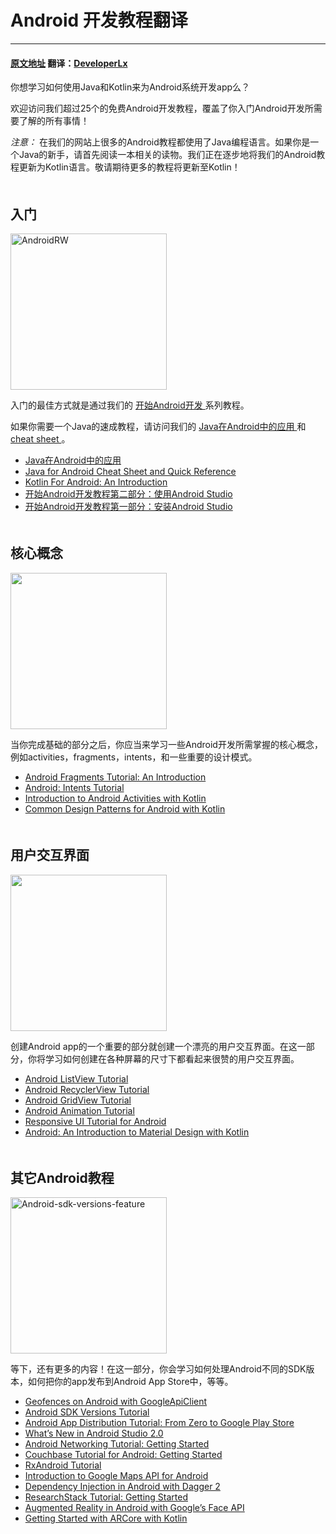 # Android 开发教程翻译
---
#### [原文地址](https://www.raywenderlich.com/category/android) 翻译：[DeveloperLx](http://weibo.com/DeveloperLx)

<div class="content-wrapper taxonomy-description">
    <p>
        你想学习如何使用Java和Kotlin来为Android系统开发app么？
    </p>
    <p>
        欢迎访问我们超过25个的免费Android开发教程，覆盖了你入门Android开发所需要了解的所有事情！
    </p>
    <div class="note">
        <em>
            注意：
        </em>
        在我们的网站上很多的Android教程都使用了Java编程语言。如果你是一个Java的新手，请首先阅读一本相关的读物。我们正在逐步地将我们的Android教程更新为Kotlin语言。敬请期待更多的教程将更新至Kotlin！
    </div>
</div>

<div class="content-wrapper">
    <h2 style="clear:both; padding-top: 20px;">
        入门
    </h2>
    <img src="https://koenig-media.raywenderlich.com/uploads/2014/10/AndroidRW.png"
    alt="AndroidRW" width="250" height="250" class="alignright size-full wp-image-87100">
    <p>
        入门的最佳方式就是通过我们的
        <a href="https://www.raywenderlich.com/120177/beginning-android-development-tutorial-installing-android-studio"
        sl-processed="1">
            开始Android开发
        </a>
        系列教程。
    </p>
    <p>
        如果你需要一个Java的速成教程，请访问我们的
        <a href="https://github.com/DeveloperLx/Android-Development-Tutorials-translation/blob/master/Java%20For%20Android.md" sl-processed="1">
            Java在Android中的应用
        </a>
        和
        <a href="https://www.raywenderlich.com/119175/java-for-android-cheat-sheet-and-quick-reference"
        sl-processed="1">
            cheat sheet
        </a>
        。
    </p>
    <ul>
        <li>
            <a href="https://github.com/DeveloperLx/Android-Development-Tutorials-translation/blob/master/Java%20For%20Android.md" sl-processed="1">
                Java在Android中的应用
            </a>
        </li>
        <li>
            <a href="https://www.raywenderlich.com/119175/java-for-android-cheat-sheet-and-quick-reference"
            sl-processed="1">
                Java for Android Cheat Sheet and Quick Reference
            </a>
        </li>
        <li>
            <a href="https://www.raywenderlich.com/132381/kotlin-for-android-an-introduction"
            sl-processed="1">
                Kotlin For Android: An Introduction
            </a>
        </li>
        <li>
            <a href="https://github.com/DeveloperLx/Android-Development-Tutorials-translation/blob/master/Beginning%20Android%20Development%20Part%20Two%20Using%20Android%20Studio.md"
            sl-processed="1">
                开始Android开发教程第二部分：使用Android Studio
            </a>
        </li>
        <li>
            <a href="https://github.com/DeveloperLx/Android-Development-Tutorials-translation/blob/master/Beginning%20Android%20Development%20Part%20One%20Installing%20Android%20Studio.md"
            sl-processed="1">
                开始Android开发教程第一部分：安装Android Studio
            </a>
        </li>
    </ul>
    <h2 style="clear:both; padding-top: 20px;">
        核心概念
    </h2>
    <img src="https://koenig-media.raywenderlich.com/uploads/2015/10/Android-jetpack.png"
    alt="" future="" you ""="" width="250" height="250" class="size-full wp-image-119228 bordered alignright">
    <p>
        当你完成基础的部分之后，你应当来学习一些Android开发所需掌握的核心概念，例如activities，fragments，intents，和一些重要的设计模式。
    </p>
    <ul>
        <li>
            <a href="https://www.raywenderlich.com/149112/android-fragments-tutorial-introduction"
            sl-processed="1">
                Android Fragments Tutorial: An Introduction
            </a>
        </li>
        <li>
            <a href="https://www.raywenderlich.com/160019/android-intents-tutorial-2"
            sl-processed="1">
                Android: Intents Tutorial
            </a>
        </li>
        <li>
            <a href="https://www.raywenderlich.com/165824/introduction-android-activities-kotlin"
            sl-processed="1">
                Introduction to Android Activities with Kotlin
            </a>
        </li>
        <li>
            <a href="https://www.raywenderlich.com/168038/common-design-patterns-android-kotlin"
            sl-processed="1">
                Common Design Patterns for Android with Kotlin
            </a>
        </li>
    </ul>
    <h2 style="clear:both; padding-top: 20px;">
        用户交互界面
    </h2>
    <img src="https://koenig-media.raywenderlich.com/uploads/2016/05/ListView-feature.png"
    alt="" width="250" height="250" class="alignright size-thumbnail bordered">
    <p>
        创建Android app的一个重要的部分就创建一个漂亮的用户交互界面。在这一部分，你将学习如何创建在各种屏幕的尺寸下都看起来很赞的用户交互界面。
    </p>
    <ul>
        <li>
            <a href="https://www.raywenderlich.com/124438/android-listview-tutorial"
            sl-processed="1">
                Android ListView Tutorial
            </a>
        </li>
        <li>
            <a href="https://www.raywenderlich.com/126528/android-recyclerview-tutorial"
            sl-processed="1">
                Android RecyclerView Tutorial
            </a>
        </li>
        <li>
            <a href="https://www.raywenderlich.com/127544/android-gridview-getting-started"
            sl-processed="1">
                Android GridView Tutorial
            </a>
        </li>
        <li>
            <a href="https://www.raywenderlich.com/128105/introduction-android-animations"
            sl-processed="1">
                Android Animation Tutorial
            </a>
        </li>
        <li>
            <a href="https://www.raywenderlich.com/155838/responsive-ui-tutorial-android"
            sl-processed="1">
                Responsive UI Tutorial for Android
            </a>
        </li>
        <li>
            <a href="https://www.raywenderlich.com/168916/android-an-introduction-to-material-design"
            sl-processed="1">
                Android: An Introduction to Material Design with Kotlin
            </a>
        </li>
    </ul>
    <h2 style="clear:both; padding-top: 20px;">
        其它Android教程
    </h2>
    <img src="https://koenig-media.raywenderlich.com/uploads/2016/01/Android-sdk-versions-feature-250x250.png"
    alt="Android-sdk-versions-feature" width="250" height="250" class="alignright size-thumbnail wp-image-124606 bordered">
    <p>
        等下，还有更多的内容！在这一部分，你会学习如何处理Android不同的SDK版本，如何把你的app发布到Android App Store中，等等。
    </p>
    <ul>
        <li>
            <a href="https://www.raywenderlich.com/103540/geofences-googleapiclient"
            sl-processed="1">
                Geofences on Android with GoogleApiClient
            </a>
        </li>
        <li>
            <a href="https://www.raywenderlich.com/118966/android-sdk-versions-tutorial"
            sl-processed="1">
                Android SDK Versions Tutorial
            </a>
        </li>
        <li>
            <a href="https://www.raywenderlich.com/122114/android-app-distribution-tutorial-zero-google-play-store"
            sl-processed="1">
                Android App Distribution Tutorial: From Zero to Google Play Store
            </a>
        </li>
        <li>
            <a href="https://www.raywenderlich.com/124936/whats-new-android-studio-2-0"
            sl-processed="1">
                What’s New in Android Studio 2.0
            </a>
        </li>
        <li>
            <a href="https://www.raywenderlich.com/126770/android-networking-tutorial-getting-started"
            sl-processed="1">
                Android Networking Tutorial: Getting Started
            </a>
        </li>
        <li>
            <a href="https://www.raywenderlich.com/134752/couchbase-tutorial-android"
            sl-processed="1">
                Couchbase Tutorial for Android: Getting Started
            </a>
        </li>
        <li>
            <a href="https://www.raywenderlich.com/141980/rxandroid-tutorial" sl-processed="1">
                RxAndroid Tutorial
            </a>
        </li>
        <li>
            <a href="https://www.raywenderlich.com/144066/introduction-google-maps-api-android"
            sl-processed="1">
                Introduction to Google Maps API for Android
            </a>
        </li>
        <li>
            <a href="https://www.raywenderlich.com/146804/dependency-injection-dagger-2"
            sl-processed="1">
                Dependency Injection in Android with Dagger 2
            </a>
        </li>
        <li>
            <a href="https://www.raywenderlich.com/155534/researchstack-tutorial-getting-started"
            sl-processed="1">
                ResearchStack Tutorial: Getting Started
            </a>
        </li>
        <li>
            <a href="https://www.raywenderlich.com/158580/augmented-reality-android-googles-face-api"
            sl-processed="1">
                Augmented Reality in Android with Google’s Face API
            </a>
        </li>
        <li>
            <a href="https://www.raywenderlich.com/170520/getting-started-arcore-kotlin"
            sl-processed="1">
                Getting Started with ARCore with Kotlin
            </a>
        </li>
    </ul>
</div>